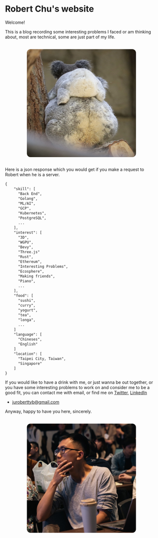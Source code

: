 # Robert Chu's website

Welcome!

This is a blog recording some interesting problems I faced or am thinking about, most are technical, some are just part of my life.

<img style="
  width: 360px;
  display: block;
  margin-left: auto;
  margin-right: auto;
  margin-top: 32px;
  margin-bottom: 32px;
  border-radius: 12px;
" src="./img/panda.jpg"></img>

Here is a json response which you would get if you make a request to Robert when he is a server.

```
{
    "skill": [
      "Back End",
      "Golang",
      "ML/AI",
      "GCP",
      "Kubernetes",
      "PostgreSQL",
      ...
    ],
    "interest": [
      "3D",
      "WGPU",
      "Bevy",
      "Three.js"
      "Rust",
      "Ethereum",
      "Interesting Problems",
      "Ecosphere",
      "Making friends",
      "Piano",
      ...
    ],
    "food": [
      "sushi",
      "curry",
      "yogurt",
      "tea",
      "longa",
      ...
    ]
    "language": [
      "Chineses",
      "English"
    ]
    "location": [
      "Taipei City, Taiwan",
      "Singapore"
    ]
}
```

If you would like to have a drink with me, or just wanna be out together, or you have some interesting problems to work on and consider me to be a good fit, you can contact me with email, or find me on [Twitter](https://x.com/zhuboxuan2), [LinkedIn](https://www.linkedin.com/in/robber26)
- juroberttyb@gmail.com

Anyway, happy to have you here, sincerely.

<img style="
  width: 360px;
  display: block;
  margin-left: auto;
  margin-right: auto;
  margin-top: 32px;
  margin-bottom: 32px;
  border-radius: 12px;
" src="./img/mog.jpeg"></img>